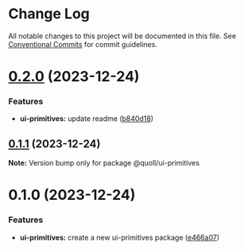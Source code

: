 # Change Log

All notable changes to this project will be documented in this file.
See [Conventional Commits](https://conventionalcommits.org) for commit guidelines.

# [0.2.0](https://github.com/mzogheib/quoll/compare/@quoll/ui-primitives@0.1.1...@quoll/ui-primitives@0.2.0) (2023-12-24)

### Features

- **ui-primitives:** update readme ([b840d18](https://github.com/mzogheib/quoll/commit/b840d184ea1b313a629b9aceba13a4626edaa854))

## [0.1.1](https://github.com/mzogheib/quoll/compare/@quoll/ui-primitives@0.1.0...@quoll/ui-primitives@0.1.1) (2023-12-24)

**Note:** Version bump only for package @quoll/ui-primitives

# 0.1.0 (2023-12-24)

### Features

- **ui-primitives:** create a new ui-primitives package ([e466a07](https://github.com/mzogheib/quoll/commit/e466a07dafa7e3116789ebe3f7fcffb4b2e493e0))
